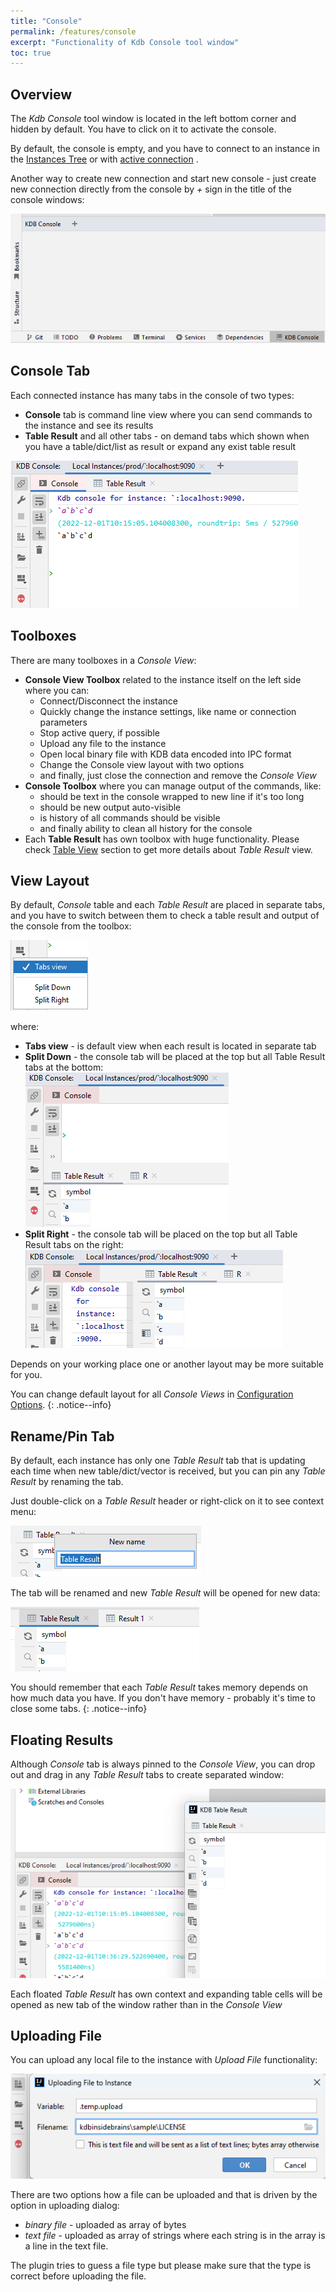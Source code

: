 ```yaml
---
title: "Console"
permalink: /features/console
excerpt: "Functionality of Kdb Console tool window"
toc: true
---
```


## Overview

The _Kdb Console_ tool window is located in the left bottom corner and hidden by default. You have to click on
it to activate the console.

By default, the console is empty, and you have to connect to an instance in
the [Instances Tree](/features/instances#connections) or with [active connection](/features/instances#active-connection)
.

Another way to create new connection and start new console - just create new connection directly from the console by _+_
sign in the title of the console windows:

![consoleBlank](/assets/images/features/console/consoleBlank.png)

## Console Tab

Each connected instance has many tabs in the console of two types:

- **Console** tab is command line view where you can send commands to the instance and see its results
- **Table Result** and all other tabs - on demand tabs which shown when you have a table/dict/list as result or expand
  any exist table result

![consoleTabs](/assets/images/features/console/consoleTabs.png)

## Toolboxes

There are many toolboxes in a _Console View_:

- **Console View Toolbox** related to the instance itself on the left side where you can:
    - Connect/Disconnect the instance
    - Quickly change the instance settings, like name or connection parameters
    - Stop active query, if possible
    - Upload any file to the instance
    - Open local binary file with KDB data encoded into IPC format
    - Change the Console view layout with two options
    - and finally, just close the connection and remove the _Console View_
- **Console Toolbox** where you can manage output of the commands, like:
    - should be text in the console wrapped to new line if it's too long
    - should be new output auto-visible
    - is history of all commands should be visible
    - and finally ability to clean all history for the console
- Each **Table Result** has own toolbox with huge functionality. Please check [Table View](/features/tables) section to
  get more details about _Table Result_ view.

## View Layout

By default, _Console_ table and each _Table Result_ are placed in separate tabs, and you have to switch between them to
check a table result and output of the console from the toolbox:

![consoleLayout](/assets/images/features/console/consoleLayout.png)

where:

- **Tabs view** - is default view when each result is located in separate tab
- **Split Down** - the console tab will be placed at the top but all Table Result tabs at the bottom:<br>
  ![consoleLayoutDown](/assets/images/features/console/consoleLayoutDown.png)
- **Split Right** - the console tab will be placed on the top but all Table Result tabs on the right:<br>
  ![consoleLayoutRight](/assets/images/features/console/consoleLayoutRight.png)

Depends on your working place one or another layout may be more suitable for you.

You can change default layout for all _Console Views_ in [Configuration Options](/settings/options).
{: .notice--info}

## Rename/Pin Tab

By default, each instance has only one _Table Result_ tab that is updating each time when new table/dict/vector is
received, but you can pin any _Table Result_ by renaming the tab.

Just double-click on a _Table Result_ header or right-click on it to see context menu:

![consoleRenameTab](/assets/images/features/console/consoleRenameTab.png)

The tab will be renamed and new _Table Result_ will be opened for new data:

![consolePinnedTab](/assets/images/features/console/consolePinnedTab.png)

You should remember that each _Table Result_ takes memory depends on how much data you have. If you don't have memory -
probably it's time to close some tabs.
{: .notice--info}

## Floating Results

Although _Console_ tab is always pinned to the _Console View_, you can drop out and drag in any _Table Result_ tabs to
create separated window:

![consoleFloatingResult](/assets/images/features/console/consoleFloatingResult.png)

Each floated _Table Result_ has own context and expanding table cells will be opened as new tab of the window rather
than in the _Console View_

## Uploading File

You can upload any local file to the instance with _Upload File_ functionality:

![consoleUploadFile](/assets/images/features/console/consoleUploadFile.png)

There are two options how a file can be uploaded and that is driven by the option in uploading dialog:

- _binary file_ - uploaded as array of bytes
- _text file_ - uploaded as array of strings where each string is in the array is a line in the text file.

The plugin tries to guess a file type but please make sure that the type is correct before uploading the file.
